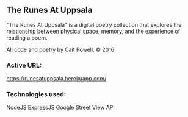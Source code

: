 ## The Runes At Uppsala

"The Runes At Uppsala" is a digital poetry collection that explores the relationship between
physical space, memory, and the experience of reading a poem.

All code and poetry by Cait Powell, &copy; 2016

### Active URL:
https://runesatuppsala.herokuapp.com/

### Technologies used:
NodeJS
ExpressJS
Google Street View API
